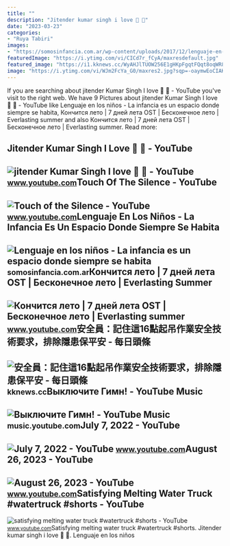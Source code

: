 ```yaml
---
title: ""
description: "Jitender kumar singh i love 💛 ️🖤"
date: "2023-03-23"
categories:
- "Ruya Tabiri"
images:
- "https://somosinfancia.com.ar/wp-content/uploads/2017/12/lenguaje-en-niños-imagen.jpeg"
featuredImage: "https://i.ytimg.com/vi/CICd7r_fCyA/maxresdefault.jpg"
featured_image: "https://i1.kknews.cc/WyAHJlTUOW256E1gHKpFgqtFQqt8oqWR82R_fcYA4PdnGTMeNdQ4behaXi2l/0.jpg"
image: "https://i.ytimg.com/vi/WJm2FcYa_G0/maxres2.jpg?sqp=-oaymwEoCIAKENAF8quKqQMcGADwAQH4Ac4FgAKACooCDAgAEAEYPSBlKGUwDw==&amp;rs=AOn4CLBJ8uqXr05ZIeC9_ttquIwszOtA3Q"
---
```


If you are searching about jitender Kumar Singh I love 💛 ️🖤 - YouTube you've visit to the right web. We have 9 Pictures about jitender Kumar Singh I love 💛 ️🖤 - YouTube like Lenguaje en los niños - La infancia es un espacio donde siempre se habita, Кончится лето | 7 дней лета OST | Бесконечное лето | Everlasting summer and also Кончится лето | 7 дней лета OST | Бесконечное лето | Everlasting summer. Read more:

Jitender Kumar Singh I Love 💛 ️🖤 - YouTube
------------------------------------------

 ![jitender Kumar Singh I love 💛 ️🖤 - YouTube](https://i.ytimg.com/vi/WJm2FcYa_G0/maxres2.jpg?sqp=-oaymwEoCIAKENAF8quKqQMcGADwAQH4Ac4FgAKACooCDAgAEAEYPSBlKGUwDw==&rs=AOn4CLBJ8uqXr05ZIeC9_ttquIwszOtA3Q) <small>www.youtube.com</small>Touch Of The Silence - YouTube
------------------------------

 ![Touch of the Silence - YouTube](https://i.ytimg.com/vi/8r_FcYa6CJg/maxresdefault.jpg) <small>www.youtube.com</small>Lenguaje En Los Niños - La Infancia Es Un Espacio Donde Siempre Se Habita
-------------------------------------------------------------------------

 ![Lenguaje en los niños - La infancia es un espacio donde siempre se habita](https://somosinfancia.com.ar/wp-content/uploads/2017/12/lenguaje-en-niños-imagen.jpeg) <small>somosinfancia.com.ar</small>Кончится лето | 7 дней лета OST | Бесконечное лето | Everlasting Summer
-----------------------------------------------------------------------

 ![Кончится лето | 7 дней лета OST | Бесконечное лето | Everlasting summer](https://i.ytimg.com/vi/CICd7r_fCyA/maxresdefault.jpg) <small>www.youtube.com</small>安全員：記住這16點起吊作業安全技術要求，排除隱患保平安 - 每日頭條
-----------------------------------

 ![安全員：記住這16點起吊作業安全技術要求，排除隱患保平安 - 每日頭條](https://i1.kknews.cc/WyAHJlTUOW256E1gHKpFgqtFQqt8oqWR82R_fcYA4PdnGTMeNdQ4behaXi2l/0.jpg) <small>kknews.cc</small>Выключите Гимн! - YouTube Music
-------------------------------

 ![Выключите Гимн! - YouTube Music](https://i.ytimg.com/vi/cSX5FCYA-g8/maxresdefault.jpg) <small>music.youtube.com</small>July 7, 2022 - YouTube
----------------------

 ![July 7, 2022 - YouTube](https://i.ytimg.com/vi/EmnGMIJCpnY/maxres2.jpg?sqp=-oaymwEoCIAKENAF8quKqQMcGADwAQH4AZQDgALQBYoCDAgAEAEYfyAmKBwwDw==&rs=AOn4CLDP-kSHrFjtubbdVwtR_Qb5r_fcyA) <small>www.youtube.com</small>August 26, 2023 - YouTube
-------------------------

 ![August 26, 2023 - YouTube](https://i.ytimg.com/vi/ZEKQ680y6-w/maxres2.jpg?sqp=-oaymwEoCIAKENAF8quKqQMcGADwAQH4AbYIgAKAD4oCDAgAEAEYZSA5KH8wDw==&rs=AOn4CLDc65fti5WI16LtTQdrzhn_R-FcYA) <small>www.youtube.com</small>Satisfying Melting Water Truck #watertruck #shorts - YouTube
------------------------------------------------------------

 ![satisfying melting water truck #watertruck #shorts - YouTube](https://i.ytimg.com/vi/m0r-FcYa-Z0/maxres2.jpg?sqp=-oaymwEoCIAKENAF8quKqQMcGADwAQH4Ac4FgAKACooCDAgAEAEYZSBfKCgwDw==&rs=AOn4CLARGiQtdtLXqEDmc4Tb0hax5NY8Jg) <small>www.youtube.com</small>Satisfying melting water truck #watertruck #shorts. Jitender kumar singh i love 💛 ️🖤. Lenguaje en los niños
